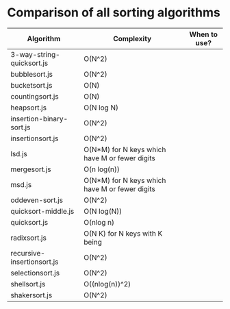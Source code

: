 # Comparison of all sorting algorithms

| Algorithm                  | Complexity                                      | When to use? |
| -------------------------- | ----------------------------------------------- | ------------ |
| 3-way-string-quicksort.js  | O(N^2)                                          |              |
| bubblesort.js              | O(N^2)                                          |              |
| bucketsort.js              | O(N)                                            |              |
| countingsort.js            | O(N)                                            |              |
| heapsort.js                | O(N log N)                                      |              |
| insertion-binary-sort.js   | O(N^2)                                          |              |
| insertionsort.js           | O(N^2)                                          |              |
| lsd.js                     | O(N\*M) for N keys which have M or fewer digits |              |
| mergesort.js               | O(n log(n))                                     |              |
| msd.js                     | O(N\*M) for N keys which have M or fewer digits |              |
| oddeven-sort.js            | O(N^2)                                          |              |
| quicksort-middle.js        | O(N log(N))                                     |              |
| quicksort.js               | O(nlog n)                                       |              |
| radixsort.js               | O(N K) for N keys with K being                  |              |
| recursive-insertionsort.js | O(N^2)                                          |              |
| selectionsort.js           | O(N^2)                                          |              |
| shellsort.js               | O((nlog(n))^2)                                  |              |
| shakersort.js              | O(N^2)                                          |              |
